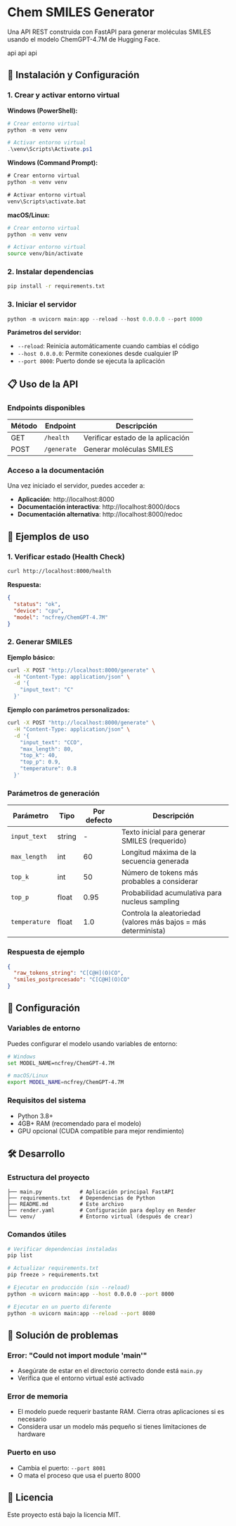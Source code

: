# Chem SMILES Generator

Una API REST construida con FastAPI para generar moléculas SMILES usando el modelo ChemGPT-4.7M de Hugging Face.

api api api
## 🚀 Instalación y Configuración

### 1. Crear y activar entorno virtual

**Windows (PowerShell):**
```powershell
# Crear entorno virtual
python -m venv venv

# Activar entorno virtual
.\venv\Scripts\Activate.ps1
```

**Windows (Command Prompt):**
```cmd
# Crear entorno virtual
python -m venv venv

# Activar entorno virtual
venv\Scripts\activate.bat
```

**macOS/Linux:**
```bash
# Crear entorno virtual
python -m venv venv

# Activar entorno virtual
source venv/bin/activate
```

### 2. Instalar dependencias

```bash
pip install -r requirements.txt
```

### 3. Iniciar el servidor

```powershell
python -m uvicorn main:app --reload --host 0.0.0.0 --port 8000
```

**Parámetros del servidor:**
- `--reload`: Reinicia automáticamente cuando cambias el código
- `--host 0.0.0.0`: Permite conexiones desde cualquier IP
- `--port 8000`: Puerto donde se ejecuta la aplicación

## 📋 Uso de la API

### Endpoints disponibles

| Método | Endpoint | Descripción |
|--------|----------|-------------|
| GET | `/health` | Verificar estado de la aplicación |
| POST | `/generate` | Generar moléculas SMILES |

### Acceso a la documentación

Una vez iniciado el servidor, puedes acceder a:

- **Aplicación**: http://localhost:8000
- **Documentación interactiva**: http://localhost:8000/docs
- **Documentación alternativa**: http://localhost:8000/redoc

## 🧪 Ejemplos de uso

### 1. Verificar estado (Health Check)

```bash
curl http://localhost:8000/health
```

**Respuesta:**
```json
{
  "status": "ok",
  "device": "cpu",
  "model": "ncfrey/ChemGPT-4.7M"
}
```

### 2. Generar SMILES

**Ejemplo básico:**
```bash
curl -X POST "http://localhost:8000/generate" \
  -H "Content-Type: application/json" \
  -d '{
    "input_text": "C"
  }'
```

**Ejemplo con parámetros personalizados:**
```bash
curl -X POST "http://localhost:8000/generate" \
  -H "Content-Type: application/json" \
  -d '{
    "input_text": "CCO",
    "max_length": 80,
    "top_k": 40,
    "top_p": 0.9,
    "temperature": 0.8
  }'
```

### Parámetros de generación

| Parámetro | Tipo | Por defecto | Descripción |
|-----------|------|-------------|-------------|
| `input_text` | string | - | Texto inicial para generar SMILES (requerido) |
| `max_length` | int | 60 | Longitud máxima de la secuencia generada |
| `top_k` | int | 50 | Número de tokens más probables a considerar |
| `top_p` | float | 0.95 | Probabilidad acumulativa para nucleus sampling |
| `temperature` | float | 1.0 | Controla la aleatoriedad (valores más bajos = más determinista) |

### Respuesta de ejemplo

```json
{
  "raw_tokens_string": "C[C@H](O)CO",
  "smiles_postprocesado": "C[C@H](O)CO"
}
```

## 🔧 Configuración

### Variables de entorno

Puedes configurar el modelo usando variables de entorno:

```bash
# Windows
set MODEL_NAME=ncfrey/ChemGPT-4.7M

# macOS/Linux
export MODEL_NAME=ncfrey/ChemGPT-4.7M
```

### Requisitos del sistema

- Python 3.8+
- 4GB+ RAM (recomendado para el modelo)
- GPU opcional (CUDA compatible para mejor rendimiento)

## 🛠️ Desarrollo

### Estructura del proyecto

```
├── main.py            # Aplicación principal FastAPI
├── requirements.txt   # Dependencias de Python
├── README.md          # Este archivo
├── render.yaml        # Configuración para deploy en Render
└── venv/              # Entorno virtual (después de crear)
```

### Comandos útiles

```bash
# Verificar dependencias instaladas
pip list

# Actualizar requirements.txt
pip freeze > requirements.txt

# Ejecutar en producción (sin --reload)
python -m uvicorn main:app --host 0.0.0.0 --port 8000

# Ejecutar en un puerto diferente
python -m uvicorn main:app --reload --port 8080
```

## 🐛 Solución de problemas

### Error: "Could not import module 'main'"
- Asegúrate de estar en el directorio correcto donde está `main.py`
- Verifica que el entorno virtual esté activado

### Error de memoria
- El modelo puede requerir bastante RAM. Cierra otras aplicaciones si es necesario
- Considera usar un modelo más pequeño si tienes limitaciones de hardware

### Puerto en uso
- Cambia el puerto: `--port 8001`
- O mata el proceso que usa el puerto 8000

## 📝 Licencia

Este proyecto está bajo la licencia MIT.